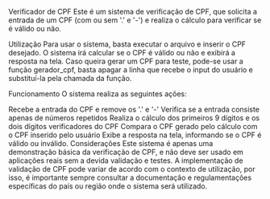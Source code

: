 Verificador de CPF
Este é um sistema de verificação de CPF, que solicita a entrada de um CPF (com ou sem '.' e '-') e realiza o cálculo para verificar se é válido ou não.

Utilização
Para usar o sistema, basta executar o arquivo e inserir o CPF desejado. O sistema irá calcular se o CPF é válido ou não e exibirá a resposta na tela. Caso queira gerar um CPF para teste, pode-se usar a função gerador_cpf, basta apagar a linha que recebe o input do usuário e substituí-la pela chamada da função.

Funcionamento
O sistema realiza as seguintes ações:

Recebe a entrada do CPF e remove os '.' e '-'
Verifica se a entrada consiste apenas de números repetidos
Realiza o cálculo dos primeiros 9 dígitos e os dois dígitos verificadores do CPF
Compara o CPF gerado pelo cálculo com o CPF inserido pelo usuário
Exibe a resposta na tela, informando se o CPF é válido ou inválido.
Considerações
Este sistema é apenas uma demonstração básica da verificação de CPF, e não deve ser usado em aplicações reais sem a devida validação e testes. A implementação de validação de CPF pode variar de acordo com o contexto de utilização, por isso, é importante sempre consultar a documentação e regulamentações específicas do país ou região onde o sistema será utilizado.
